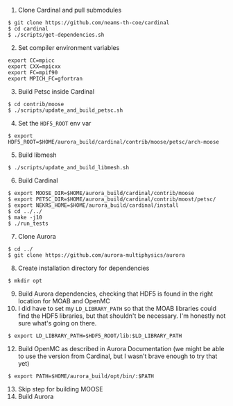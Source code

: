 1. Clone Cardinal and pull submodules
```shell
$ git clone https://github.com/neams-th-coe/cardinal
$ cd cardinal
$ ./scripts/get-dependencies.sh
```
2. Set compiler environment variables
```shell
export CC=mpicc
export CXX=mpicxx
export FC=mpif90
export MPICH_FC=gfortran
```
3. Build Petsc inside Cardinal
```shell
$ cd contrib/moose
$ ./scripts/update_and_build_petsc.sh
```
4. Set the `HDF5_ROOT` env var
```shell
$ export HDF5_ROOT=$HOME/aurora_build/cardinal/contrib/moose/petsc/arch-moose
```
5. Build libmesh
```shell
$ ./scripts/update_and_build_libmesh.sh
```
6. Build Cardinal
```shell
$ export MOOSE_DIR=$HOME/aurora_build/cardinal/contrib/moose
$ export PETSC_DIR=$HOME/aurora_build/cardinal/contrib/moost/petsc/
$ export NEKRS_HOME=$HOME/aurora_build/cardinal/install
$ cd ../../
$ make -j10
$ ./run_tests
```
7. Clone Aurora
```shell
$ cd ../
$ git clone https://github.com/aurora-multiphysics/aurora
```
8. Create installation directory for dependencies
```shell
$ mkdir opt
```
9. Build Aurora dependencies, checking that HDF5 is found in the right location for MOAB and OpenMC
10. I did have to set my `LD_LIBRARY_PATH` so that the MOAB libraries could find the HDF5 libraries, but that shouldn't be necessary. I'm honestly not sure what's going on there.
```shell
$ export LD_LIBRARY_PATH=$HDF5_ROOT/lib:$LD_LIBRARY_PATH
```
12. Build OpenMC as described in Aurora Documentation (we might be able to use the version from Cardinal, but I wasn't brave enough to try that yet)
```shell
$ export PATH=$HOME/aurora_build/opt/bin/:$PATH
```
13. Skip step for building MOOSE
14. Build Aurora